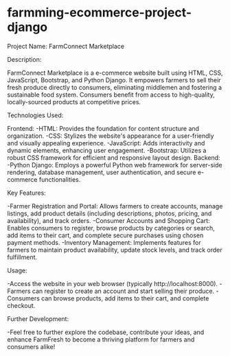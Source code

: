 # farmming-ecommerce-project-django

Project Name: FarmConnect Marketplace

Description:

FarmConnect Marketplace is a e-commerce website built using HTML, CSS, JavaScript, Bootstrap, and Python Django. It empowers farmers to sell their fresh produce directly to consumers, eliminating middlemen and fostering a sustainable food system. Consumers benefit from access to high-quality, locally-sourced products at competitive prices.

Technologies Used:

Frontend:
 -HTML: Provides the foundation for content structure and organization.
 -CSS: Stylizes the website's appearance for a user-friendly and visually appealing experience.
 -JavaScript: Adds interactivity and dynamic elements, enhancing user engagement.
 -Bootstrap: Utilizes a robust CSS framework for efficient and responsive layout design.
Backend:
 -Python Django: Employs a powerful Python web framework for server-side rendering, database management, user authentication, and secure e-commerce functionalities.

Key Features:

 -Farmer Registration and Portal: Allows farmers to create accounts, manage listings, add product details (including descriptions, photos, pricing, and availability), and track orders.
 -Consumer Accounts and Shopping Cart: Enables consumers to register, browse products by categories or search, add items to their cart, and complete secure purchases using chosen payment methods.
 -Inventory Management: Implements features for farmers to maintain product availability, update stock levels, and track order fulfillment.

Usage:

 -Access the website in your web browser (typically http://localhost:8000).
 -Farmers can register to create an account and start selling their produce.
 -Consumers can browse products, add items to their cart, and complete checkout.

Further Development:

 -Feel free to further explore the codebase, contribute your ideas, and enhance FarmFresh to become a thriving platform for farmers and consumers alike!
